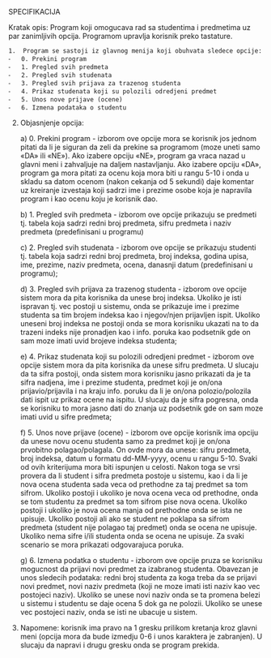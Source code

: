 SPECIFIKACIJA

Kratak opis: Program koji omogucava rad sa studentima i predmetima uz par zanimljivih opcija. 
Programom upravlja korisnik preko tastature.

	1.	Program se sastoji iz glavnog menija koji obuhvata sledece opcije:
	⁃	0. Prekini program
	⁃	1. Pregled svih predmeta
	⁃	2. Pregled svih studenata
	⁃	3. Pregled svih prijava za trazenog studenta
	⁃	4. Prikaz studenata koji su polozili odredjeni predmet
	⁃	5. Unos nove prijave (ocene)
	⁃	6. Izmena podataka o studentu
  
2.	Objasnjenje opcija:

	a) 0. Prekini program - izborom ove opcije mora se korisnik jos jednom pitati da li je siguran da zeli da prekine sa programom (moze uneti samo «DA» ili «NE»). 
  Ako izabere opciju «NE», program ga vraca nazad u glavni meni i zahvaljuje na daljem nastavljanju. 
  Ako izabere opciju «DA», program ga mora pitati za ocenu koja mora biti u rangu 5-10 i onda u skladu sa datom ocenom (nakon cekanja od 5 sekundi) daje komentar uz kreiranje izvestaja koji sadrzi ime i prezime osobe koja je napravila program i kao ocenu koju je korisnik dao.
	
    b) 1. Pregled svih predmeta - izborom ove opcije prikazuju se 			predmeti tj. tabela koja sadrzi redni broj predmeta, sifru predmeta i 		naziv predmeta (predefinisani u programu)
	
    c) 2. Pregled svih studenata - izborom ove opcije se prikazuju 			studenti tj. tabela koja sadrzi redni broj predmeta, broj indeksa, 			godina upisa, ime, prezime, naziv predmeta, ocena, danasnji datum 		(predefinisani u programu);
	
    d) 3. Pregled svih prijava za trazenog studenta - izborom ove opcije 		sistem mora da pita korisnika da unese broj indeksa. Ukoliko je isti 		ispravan tj. vec postoji u sistemu, onda se prikazuje ime i prezime 		studenta sa tim brojem indeksa kao i njegov/njen prijavljen ispit. 			Ukoliko uneseni broj indeksa ne postoji onda se mora korisniku 			ukazati na to da trazeni indeks nije pronadjen kao i info. poruka kao 		podsetnik gde on sam moze imati uvid brojeve indeksa studenta;
	
    e) 4. Prikaz studenata koji su polozili odredjeni predmet - izborom 		ove 	opcije sistem mora da pita korisnika da unese sifru predmeta. U		 slucaju da ta sifra postoji, onda sistem mora korisniku jasno prikazati 		da je ta sifra nadjena, ime i prezime studenta, predmet koji je on/ona 		prijavio/prijavila i na kraju info. poruku da li je on/ona polozio/polozila 		dati ispit uz prikaz ocene na ispitu. U slucaju da je sifra pogresna, 		onda se korisniku to mora jasno dati do znanja uz podsetnik gde on 		sam moze imati uvid u sifre predmeta;
	
    f) 5. Unos nove prijave (ocene) - izborom ove opcije korisnik ima 		opciju da unese novu ocenu studenta samo za predmet koji je on/ona 	prvobitno polagao/polagala. On ovde mora da unese: sifru predmeta, 		broj indeksa, datum u formatu dd-MM-yyyy, ocenu u rangu 5-10. 		Svaki od ovih kriterijuma mora biti ispunjen u celosti. Nakon toga se 		vrsi provera da li student i sifra predmeta postoje u sistemu, kao i da 		li je nova ocena studenta sada veca od prethodne za taj predmet sa 		tom sifrom. Ukoliko postoji i ukoliko je nova ocena veca od 				prethodne, onda se tom studentu za predmet sa tom sifrom 			pise nova ocena. Ukoliko postoji i ukoliko je nova ocena manja od 		prethodne onda se ista ne upisuje. Ukoliko postoji ali ako se student 		ne poklapa sa sifrom predmeta (student nije polagao taj predmet) 		onda se ocena ne upisuje. Ukoliko nema sifre i/ili studenta onda se 		ocena ne upisuje. Za svaki scenario se 	mora prikazati odgovarajuca 		poruka.
	
    g) 6. Izmena podatka o studentu - izborom ove opcije pruza se 			korisniku mogucnost da prijavi novi predmet za izabranog studenta. 		Obavezan je unos sledecih podataka: redni broj studenta za koga 		treba da se prijavi novi predmet, novi naziv predmeta (koji ne moze 		imati isti naziv kao vec postojeci naziv). Ukoliko se unese novi naziv 		onda se ta promena belezi u sistemu i studentu se daje ocena 5 dok 		ga ne polozii. Ukoliko se unese vec postojeci naziv, onda se isti ne 		ubacuje u sistem.

3. Napomene: korisnik ima pravo na 1 gresku prilikom kretanja kroz glavni meni (opcija mora da bude izmedju 0-6 i unos karaktera je zabranjen). U slucaju da napravi i drugu gresku onda se program prekida.


